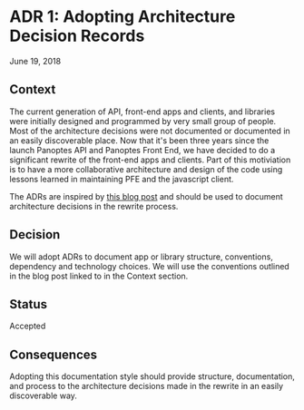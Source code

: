 # ADR 1: Adopting Architecture Decision Records

June 19, 2018

## Context

The current generation of API, front-end apps and clients, and libraries were initially designed and programmed by very small group of people. Most of the architecture decisions were not documented or documented in an easily discoverable place. Now that it's been three years since the launch Panoptes API and Panoptes Front End, we have decided to do a significant rewrite of the front-end apps and clients. Part of this motiviation is to have a more collaborative architecture and design of the code using lessons learned in maintaining PFE and the javascript client. 

The ADRs are inspired by [this blog post](http://thinkrelevance.com/blog/2011/11/15/documenting-architecture-decisions) and should be used to document architecture decisions in the rewrite process.

## Decision

We will adopt ADRs to document app or library structure, conventions, dependency and technology choices. We will use the conventions outlined in the blog post linked to in the Context section.

## Status

Accepted

## Consequences

Adopting this documentation style should provide structure, documentation, and process to the architecture decisions made in the rewrite in an easily discoverable way. 
